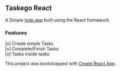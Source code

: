 ## Taskego React

A Simple [todo app]( https://ronald43.github.io/React-Todo/) built using the React framework <br />

### Features
[x] Create simple Tasks <br />
[x] Complete/Finish Tasks <br />
[x] Tasks inside tasks <br />

This project was bootstrapped with [Create React App](https://github.com/facebook/create-react-app).
